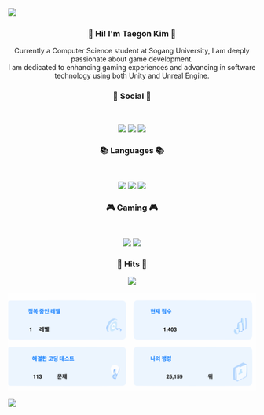 <img src="https://capsule-render.vercel.app/api?type=waving&color=timeAuto&height=300&section=header&text=TSATOA%27s%20Github&fontSize=50" />

<h3 align="center"><b> 👋 Hi! I'm Taegon Kim 👋 </b></h3>
<p align="center">Currently a Computer Science student at Sogang University, I am deeply passionate about game development. <br>I am dedicated to enhancing gaming experiences and advancing in software technology using both Unity and Unreal Engine.</p>

<h3 align="center"><b>💌 Social 💌 </b></h3>
</br>
<p align="center">
<a href="mailto:tg8591@gmail.com"><img src="https://img.shields.io/badge/Gmail-D14836?style=for-the-badge&logo=gmail&logoColor=white&link=mailto:tg8591@gmail.com"/></a>
<a href="https://www.instagram.com/taegon._.0202"><img src="https://img.shields.io/badge/Instagram-%23E4405F.svg?style=for-the-badge&logo=Instagram&logoColor=white&link=https://www.instagram.com/taegon._.0202"/></a>
<a href="https://tsatoa.github.io/"><img src="https://img.shields.io/badge/GitHub-%23181717?style=for-the-badge&logo=GitHub&logoColor=white&link=https://tsatoa.github.io/"/></a>
</p>

<h3 align="center"><b>📚 Languages 📚</b></h3>
</br>
<p align="center">
<img src="https://img.shields.io/badge/python-3670A0?style=for-the-badge&logo=python&logoColor=ffdd54"/>
<img src="https://img.shields.io/badge/c++-%2300599C.svg?style=for-the-badge&logo=c%2B%2B&logoColor=white"/>
<img src="https://img.shields.io/badge/c%23-%23239120.svg?style=for-the-badge&logo=c-sharp&logoColor=white"/>
</p>

<h3 align="center"><b>🎮 Gaming 🎮</b></h3>
</br>
<p align="center">
<img src="https://img.shields.io/badge/unity-%23000000.svg?style=for-the-badge&logo=unity&logoColor=white"/>
<img src="https://img.shields.io/badge/unrealengine-%23313131.svg?style=for-the-badge&logo=unrealengine&logoColor=white"/>
</p>

<h3 align="center"><b>🔫 Hits 🔫 </b></h3>
<p align="center">
<a href="https://hits.seeyoufarm.com"><img src="https://hits.seeyoufarm.com/api/count/incr/badge.svg?url=https%3A%2F%2Fgithub.com%2Fyouhyeoneee%2F&count_bg=%23000000&title_bg=%23000000&icon=github.svg&icon_color=%23FFFFFF&title=GitHub&edge_flat=false"/></a>
</p>

<p align="center">
<img src="https://github.com/TSATOA/github-programmers-rank/blob/master/lib/result.svg" alt="Programmers Rank Result"/>
</p>

<img src="https://capsule-render.vercel.app/api?type=waving&color=timeAuto&height=300&section=footer"/>
